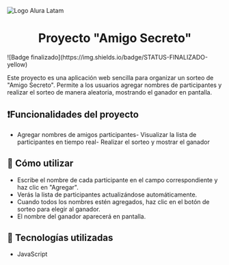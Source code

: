 ![Logo Alura Latam](https://github.com/user-attachments/assets/08db7035-e23a-4a44-9af0-140255d92be4)
<h1 align="center"> Proyecto "Amigo Secreto" </h1>
![Badge finalizado](https://img.shields.io/badge/STATUS-FINALIZADO-yellow)

Este proyecto es una aplicación web sencilla para organizar un sorteo de "Amigo Secreto". Permite a los usuarios agregar nombres de participantes y realizar el sorteo de manera aleatoria, mostrando el ganador en pantalla.

## ❗Funcionalidades del proyecto
- Agregar nombres de amigos participantes- Visualizar la lista de participantes en tiempo real- Realizar el sorteo y mostrar el ganador

## 📖 Cómo utilizar
- Escribe el nombre de cada participante en el campo correspondiente y haz clic en "Agregar".
- Verás la lista de participantes actualizándose automáticamente.
- Cuando todos los nombres estén agregados, haz clic en el botón de sorteo para elegir al ganador.
- El nombre del ganador aparecerá en pantalla.

## 🧉 Tecnologías utilizadas
- JavaScript
